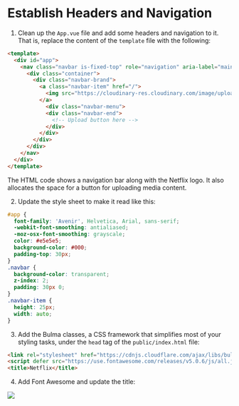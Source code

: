 # Establish Headers and Navigation

1. Clean up the `App.vue` file and add some headers and navigation to it. That is, replace the content of the `template` file with the following:

```html
<template>
  <div id="app">
    <nav class="navbar is-fixed-top" role="navigation" aria-label="main navigation">
      <div class="container">
        <div class="navbar-brand">
          <a class="navbar-item" href="/">
            <img src="https://cloudinary-res.cloudinary.com/image/upload/v1521663307/MiniFlix-Logo_620x180.png" alt="Netflix" width="112" height="28">
          </a>
            <div class="navbar-menu">
            <div class="navbar-end">
              <!-- Upload button here -->
            </div>
          </div>
        </div>
      </div>
    </nav>
  </div>
</template>
```

  The HTML code shows a navigation bar along with the Netflix logo. It also allocates the space for a button for uploading media content.

2. Update the style sheet to make it read like this:

```css
#app {
  font-family: 'Avenir', Helvetica, Arial, sans-serif;
  -webkit-font-smoothing: antialiased;
  -moz-osx-font-smoothing: grayscale;
  color: #e5e5e5;
  background-color: #000;
  padding-top: 30px;
}
.navbar {
  background-color: transparent;
  z-index: 2;
  padding: 30px 0;
}
.navbar-item {
  height: 25px;
  width: auto;
}
```

3. Add the Bulma classes, a CSS framework that simplifies most of your styling tasks, under the `head` tag of the `public/index.html` file:

```html
<link rel="stylesheet" href="https://cdnjs.cloudflare.com/ajax/libs/bulma/0.6.2/css/bulma.min.css">
<script defer src="https://use.fontawesome.com/releases/v5.0.6/js/all.js"></script>
<title>Netflix</title>
```

4. Add Font Awesome and update the title:

![](https://res.cloudinary.com/christekh/image/upload/v1521673663/Screen_Shot_2018-03-22_at_12.06.10_AM_t4ltif.png)
